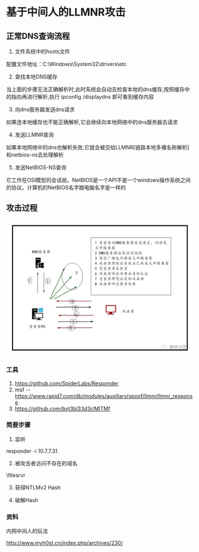 # 基于中间人的LLMNR攻击

## 正常DNS查询流程

1. 文件系统中的hosts文件

配置文件地址：C:\Windows\System32\drivers\etc

2. 查找本地DNS缓存

当上面的步骤无法正确解析时,此时系统会自动去检查本地的dns缓存,按照缓存中的指向再进行解析,执行 ipconfig /displaydns 即可看到缓存内容

3. 向dns服务器发送dns请求

如果连本地缓存也不能正确解析,它会继续向本地网络中的dns服务器去请求

4. 发送LLMNR查询

如果本地网络中的dns也解析失败,它就会被交给LLMNR[链路本地多播名称解析]和netbios-ns去处理解析

5. 发送NetBIOS-NS查询

它工作在OSI模型的会话层。NetBIOS是一个API不是一个windows操作系统之间的协议。计算机的NetBIOS名字跟电脑名字是一样的


## 攻击过程

![1](pic/基于LLMNR的中间人攻击1.jpg)

### 工具

1. https://github.com/SpiderLabs/Responder
2. msf -- https://www.rapid7.com/db/modules/auxiliary/spoof/llmnr/llmnr_response
3. https://github.com/byt3bl33d3r/MITMf

### 简要步骤

1. 监听

responder -i 10.7.7.31

2. 被攻击者访问不存在的域名

\filesrvr

3. 获得NTLMv2 Hash

4. 破解Hash


### 资料

内网中间人的玩法

http://www.myh0st.cn/index.php/archives/230/


